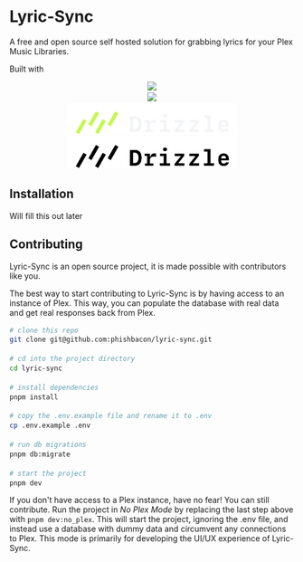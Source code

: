 # Lyric-Sync

A free and open source self hosted solution for grabbing lyrics for your Plex Music Libraries.

Built with

<div align="center">
<a href="https://svelte.dev/">
  <img src="https://github.com/sveltejs/branding/blob/master/svelte-horizontal.png?raw=true" width="300"/>
</a>
</div>
<div align="center">
<a href="https://www.skeleton.dev/">
  <img src="https://user-images.githubusercontent.com/1509726/199282306-7454adcb-b765-4618-8438-67655a7dee47.png" width="300"/>
</a>
</div>
<div align="center">
<a href="https://orm.drizzle.team/">
  <img src="https://raw.githubusercontent.com/drizzle-team/drizzle-orm/refs/heads/main/misc/readme/logo-github-sq-dark.svg#gh-dark-mode-only" width="300" />
  <img src="https://raw.githubusercontent.com/drizzle-team/drizzle-orm/refs/heads/main/misc/readme/logo-github-sq-light.svg#gh-light-mode-only" width="300" />
</a>
</div>

## Installation

Will fill this out later

## Contributing

Lyric-Sync is an open source project, it is made possible with contributors like you.

The best way to start contributing to Lyric-Sync is by having access to an instance of Plex. This way, you can populate the database with real data and get real responses back from Plex.

```bash
# clone this repo
git clone git@github.com:phishbacon/lyric-sync.git

# cd into the project directory
cd lyric-sync

# install dependencies
pnpm install

# copy the .env.example file and rename it to .env
cp .env.example .env

# run db migrations
pnpm db:migrate

# start the project
pnpm dev
```

If you don't have access to a Plex instance, have no fear! You can still contribute. Run the project in _No Plex Mode_ by replacing the last step above with `pnpm dev:no_plex`. This will start the project, ignoring the .env file, and instead use a database with dummy data and circumvent any connections to Plex. This mode is primarily for developing the UI/UX experience of Lyric-Sync.
